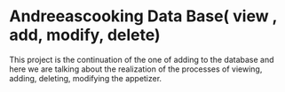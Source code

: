 # Andreeascooking Data Base( view , add, modify, delete)
This project is the continuation of the one of adding to the database and here we are talking about the realization of the processes of viewing, adding, deleting, modifying the appetizer.
